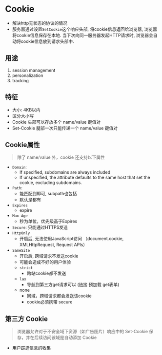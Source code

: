 # Cookie

- 解决http无状态的协议的情况
- 服务器通过设置`SetCookie`这个响应头部, 将cookie信息返回给浏览器, 浏览器将cookie信息保存在本地. 当下次向同一服务器发起HTTP请求时, 浏览器会自动将cookie信息放到请求头部中.

## 用途

1. session management
2. personalization
3. tracking

## 特征

- 大小: 4KB以内
- 区分大小写
- Cookie 头部可以存放多个 name/value 键值对
- Set-Cookie 腿部一次只能传递一个 name/value 键值对

## Cookie属性

> 除了 name/value 外，cookie 还支持以下属性

- `Domain`:
  - If specified, subdomains are always included
  - If unspecified, the attribute defaults to the same host that set the cookie, excluding subdomains.
- `Path`:
  - 能匹配到即可, subpath也包括
  - 默认是都有
- `Expires`
  - expire
- `Max-Age`
  - 秒为单位，优先级高于Expires
- `Secure`: 只能通过HTTPS发送
- `HttpOnly`
  - 开启后, 无法使用JavaScript访问 （document.cookie, XMLHttpRequest, Request APIs）
- `SameSite`
  - 开启后, 跨域请求不发送cookie
  - 可能会造成不好的用户体验
  - `strict`
    - 跨站cookie都不发送
  - `lax`
    - 导航到第三方get请求可以 (链接 预加载 get表单)
  - none
    - 同域，跨域请求都会发送该cookie
    - cookie必须携带 secure

## 第三方 Cookie

> 浏览器允许对于不安全域下资源（如广告图片）响应中的 Set-Cookie 保存，并在后续访问该域是自动添加 Cookie

- 用户踪迹信息的收集